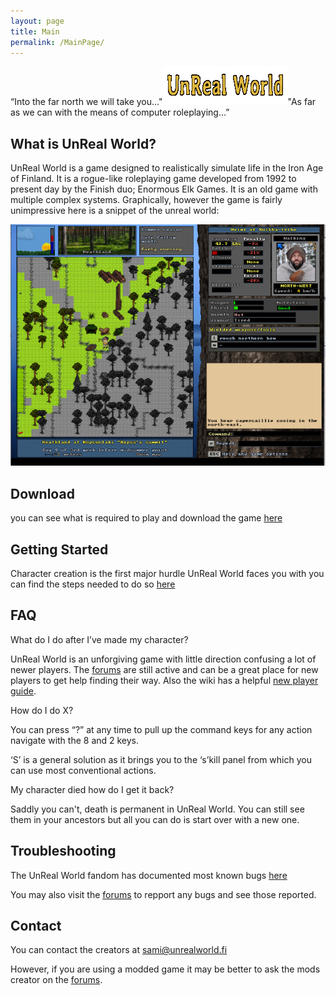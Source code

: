```yaml
---
layout: page
title: Main
permalink: /MainPage/
---
```


“Into the far north we will take you..."![alt text](/assets/download.gif)"As far as we can with the means of computer roleplaying...”

What is UnReal World?
-----
UnReal World is a game designed to realistically simulate life in the Iron Age of Finland. 
It is a rogue-like roleplaying game developed from 1992 to present day by the Finish duo; Enormous Elk Games. 
It is an old game with multiple complex systems. Graphically, however the game is fairly unimpressive here is a snippet of the unreal world:

![alt text](/assets/intro.png)

Download
----
you can see what is required to play and download the game [here](https://ianapelgren.github.io/UnRealWorld/download/)

Getting Started 
----
Character creation is the first major hurdle UnReal World faces you with you can find the steps needed to do so [here](https://ianapelgren.github.io/UnRealWorld/character/)

FAQ
----
What do I do after I’ve made my character?

UnReal World is an unforgiving game with little direction confusing a lot of newer players.
 The [forums](https://www.unrealworld.fi/forums/) are still active and can be a great place for new players to get help finding their way. Also the wiki has a helpful [new player guide](https://unrealworld.fandom.com/wiki/New_Player_Guide).

How do I do X?

You can press “?” at any time to pull up the command keys for any action navigate with the 8 and 2 keys. 

‘S’ is a general solution as it brings you to the ‘s’kill panel from which you can use most conventional actions.

My character died how do I get it back?

Saddly you can't, death is permanent in UnReal World. You can still see them in your ancestors but all you can do is start over with a new one.


Troubleshooting
----
The UnReal World fandom has documented most known bugs [here](https://unrealworld.fandom.com/wiki/Bugs) 

You may also visit the [forums](https://www.unrealworld.fi/forums/index.php?board=7.0) to repport any bugs and see those reported.

Contact
----
You can contact the creators at sami@unrealworld.fi

However, if you are using a modded game it may be better to ask the mods creator on the [forums](https://www.unrealworld.fi/forums/).















